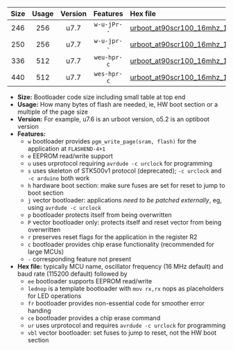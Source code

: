|Size|Usage|Version|Features|Hex file|
|:-:|:-:|:-:|:-:|:--|
|246|256|u7.7|`w-u-jPr--`|[urboot_at90scr100_16mhz_1000000bps_lednop_ur_vbl.hex](https://raw.githubusercontent.com/stefanrueger/urboot.hex/main/mcus/at90scr100/fcpu_16mhz/1000000_bps/urboot_at90scr100_16mhz_1000000bps_lednop_ur_vbl.hex)|
|250|256|u7.7|`w-u-jpr--`|[urboot_at90scr100_16mhz_1000000bps_lednop_fr_ur_vbl.hex](https://raw.githubusercontent.com/stefanrueger/urboot.hex/main/mcus/at90scr100/fcpu_16mhz/1000000_bps/urboot_at90scr100_16mhz_1000000bps_lednop_fr_ur_vbl.hex)|
|336|512|u7.7|`weu-hpr-c`|[urboot_at90scr100_16mhz_1000000bps_ee_lednop_fr_ce_ur.hex](https://raw.githubusercontent.com/stefanrueger/urboot.hex/main/mcus/at90scr100/fcpu_16mhz/1000000_bps/urboot_at90scr100_16mhz_1000000bps_ee_lednop_fr_ce_ur.hex)|
|440|512|u7.7|`wes-hpr-c`|[urboot_at90scr100_16mhz_1000000bps_ee_lednop_fr_ce.hex](https://raw.githubusercontent.com/stefanrueger/urboot.hex/main/mcus/at90scr100/fcpu_16mhz/1000000_bps/urboot_at90scr100_16mhz_1000000bps_ee_lednop_fr_ce.hex)|

- **Size:** Bootloader code size including small table at top end
- **Usage:** How many bytes of flash are needed, ie, HW boot section or a multiple of the page size
- **Version:** For example, u7.6 is an urboot version, o5.2 is an optiboot version
- **Features:**
  + `w` bootloader provides `pgm_write_page(sram, flash)` for the application at `FLASHEND-4+1`
  + `e` EEPROM read/write support
  + `u` uses urprotocol requiring `avrdude -c urclock` for programming
  + `s` uses skeleton of STK500v1 protocol (deprecated); `-c urclock` and `-c arduino` both work
  + `h` hardware boot section: make sure fuses are set for reset to jump to boot section
  + `j` vector bootloader: applications *need to be patched externally*, eg, using `avrdude -c urclock`
  + `p` bootloader protects itself from being overwritten
  + `P` vector bootloader only: protects itself and reset vector from being overwritten
  + `r` preserves reset flags for the application in the register R2
  + `c` bootloader provides chip erase functionality (recommended for large MCUs)
  + `-` corresponding feature not present
- **Hex file:** typically MCU name, oscillator frequency (16 MHz default) and baud rate (115200 default) followed by
  + `ee` bootloader supports EEPROM read/write
  + `lednop` is a template bootloader with `mov rx,rx` nops as placeholders for LED operations
  + `fr` bootloader provides non-essential code for smoother error handing
  + `ce` bootloader provides a chip erase command
  + `ur` uses urprotocol and requires `avrdude -c urclock` for programming
  + `vbl` vector bootloader: set fuses to jump to reset, not the HW boot section
